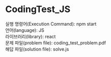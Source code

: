 # CodingTest_JS

실행 명령어(Execution Command): npm start <br/>
언어(language): JS <br/>
라이브러리(library): react <br/>
문제 파일(problem file): coding_test_problem.pdf <br/>
해답 파일(solution file): solve.js
